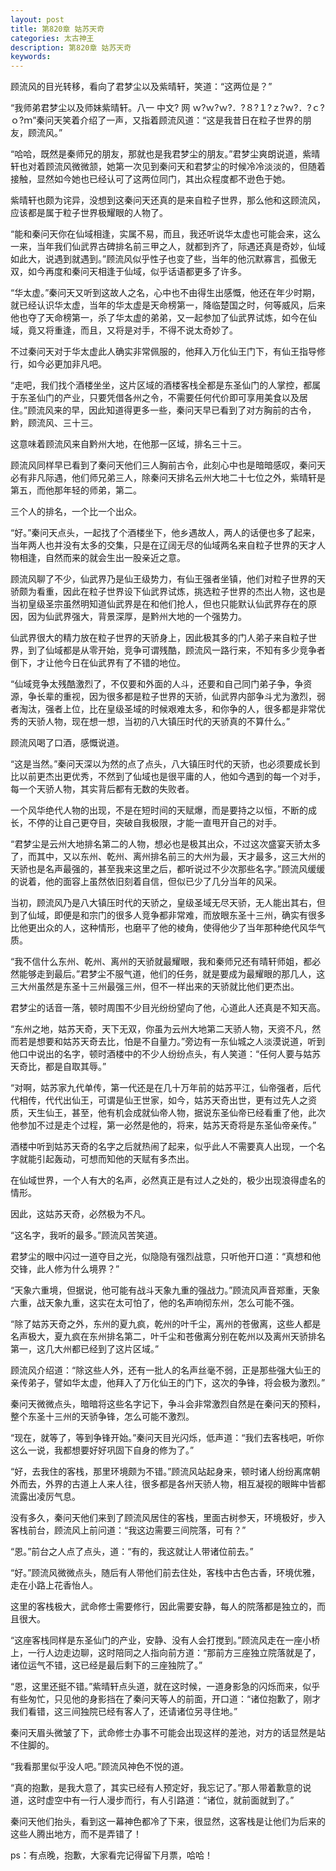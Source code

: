 ```yaml
---
layout: post
title: 第820章 姑苏天奇
categories: 太古神王
description: 第820章 姑苏天奇
keywords:
---
```


顾流风的目光转移，看向了君梦尘以及紫晴轩，笑道：“这两位是？”

“我师弟君梦尘以及师妹紫晴轩。八一 中文? 网  ｗ?ｗ?ｗ?．?８?１?ｚ?ｗ?．?ｃ?ｏ?ｍ”秦问天笑着介绍了一声，又指着顾流风道：“这是我昔日在粒子世界的朋友，顾流风。”

“哈哈，既然是秦师兄的朋友，那就也是我君梦尘的朋友。”君梦尘爽朗说道，紫晴轩也对着顾流风微微颔，她第一次见到秦问天和君梦尘的时候冷冷淡淡的，但随着接触，显然如今她也已经认可了这两位同门，其出众程度都不逊色于她。

紫晴轩也颇为诧异，没想到这秦问天还真的是来自粒子世界，那么他和这顾流风，应该都是属于粒子世界极耀眼的人物了。

“能和秦问天你在仙域相逢，实属不易，而且，我还听说华太虚也可能会来，这么一来，当年我们仙武界古碑排名前三甲之人，就都到齐了，际遇还真是奇妙，仙域如此大，说遇到就遇到。”顾流风似乎性子也变了些，当年的他沉默寡言，孤傲无双，如今再度和秦问天相逢于仙域，似乎话语都更多了许多。

“华太虚。”秦问天又听到这故人之名，心中也不由得生出感慨，他还在年少时期，就已经认识华太虚，当年的华太虚是天命榜第一，降临楚国之时，何等威风，后来他也夺了天命榜第一，杀了华太虚的弟弟，又一起参加了仙武界试炼，如今在仙域，竟又将重逢，而且，又将是对手，不得不说太奇妙了。

不过秦问天对于华太虚此人确实非常佩服的，他拜入万化仙王门下，有仙王指导修行，如今必更加非凡吧。

“走吧，我们找个酒楼坐坐，这片区域的酒楼客栈全都是东圣仙门的人掌控，都属于东圣仙门的产业，只要凭借各州之令，不需要任何代价即可享用美食以及居住。”顾流风来的早，因此知道得更多一些，秦问天早已看到了对方胸前的古令，黔，顾流风、三十三。

这意味着顾流风来自黔州大地，在他那一区域，排名三十三。

顾流风同样早已看到了秦问天他们三人胸前古令，此刻心中也是暗暗感叹，秦问天必有非凡际遇，他们师兄弟三人，除秦问天排名云州大地二十七位之外，紫晴轩是第五，而他那年轻的师弟，第二。

三个人的排名，一个比一个出众。

“好。”秦问天点头，一起找了个酒楼坐下，他乡遇故人，两人的话便也多了起来，当年两人也并没有太多的交集，只是在辽阔无尽的仙域两名来自粒子世界的天才人物相逢，自然而来的就会生出一股亲近之意。

顾流风聊了不少，仙武界乃是仙王级势力，有仙王强者坐镇，他们对粒子世界的天骄颇为看重，因此在粒子世界设下仙武界试炼，挑选粒子世界的杰出人物，这也是当初皇级圣宗虽然明知道仙武界是在和他们抢人，但也只能默认仙武界存在的原因，因为仙武界强大，背景深厚，是黔州大地的一个强势力。

仙武界很大的精力放在粒子世界的天骄身上，因此极其多的门人弟子来自粒子世界，到了仙域都是从零开始，竞争可谓残酷，顾流风一路行来，不知有多少竞争者倒下，才让他今日在仙武界有了不错的地位。

“仙域竞争太残酷激烈了，不仅要和外面的人斗，还要和自己同门弟子争，争资源，争长辈的重视，因为很多都是粒子世界的天骄，仙武界内部争斗尤为激烈，弱者淘汰，强者上位，比在皇级圣域的时候艰难太多，和你争的人，很多都是非常优秀的天骄人物，现在想一想，当初的八大镇压时代的天骄真的不算什么。”

顾流风喝了口酒，感慨说道。

“这是当然。”秦问天深以为然的点了点头，八大镇压时代的天骄，也必须要成长到比以前更杰出更优秀，不然到了仙域也是很平庸的人，他如今遇到的每一个对手，每一个天骄人物，其实背后都有无数的失败者。

一个风华绝代人物的出现，不是在短时间的天赋爆，而是要持之以恒，不断的成长，不停的让自己更夺目，突破自我极限，才能一直甩开自己的对手。

“君梦尘是云州大地排名第二的人物，想必也是极其出众，不过这次盛宴天骄太多了，而其中，又以东州、乾州、离州排名前三的大州为最，天才最多，这三大州的天骄也是名声最强的，甚至我来这里之后，都听说过不少次那些名字。”顾流风缓缓的说着，他的面容上虽然依旧刻着自信，但似已少了几分当年的风采。

当初，顾流风乃是八大镇压时代的天骄之，皇级圣域无尽天骄，无人能出其右，但到了仙域，即便是和宗门的很多人竞争都非常难，而放眼东圣十三州，确实有很多比他更出众的人，这种情形，也磨平了他的棱角，使得他少了当年那种绝代风华气质。

“我不信什么东州、乾州、离州的天骄就最耀眼，我和秦师兄还有晴轩师姐，都必然能够走到最后。”君梦尘不服气道，他们的任务，就是要成为最耀眼的那几人，这三大州虽然是东圣十三州最强三州，但不一样出来的天骄就比他们更杰出。

君梦尘的话音一落，顿时周围不少目光纷纷望向了他，心道此人还真是不知天高。

“东州之地，姑苏天奇，天下无双，你虽为云州大地第二天骄人物，天资不凡，然而若是想要和姑苏天奇去比，怕是不自量力。”旁边有一东仙城之人淡漠说道，听到他口中说出的名字，顿时酒楼中的不少人纷纷点头，有人笑道：“任何人要与姑苏天奇比，都是自取其辱。”

“对啊，姑苏家九代单传，第一代还是在几十万年前的姑苏平江，仙帝强者，后代代相传，代代出仙王，可谓是仙王世家，如今，姑苏天奇出世，更有过先人之资质，天生仙王，甚至，他有机会成就仙帝人物，据说东圣仙帝已经看重了他，此次他参加不过是走个过程，第一必然是他的，将来，姑苏天奇将是东圣仙帝亲传。”

酒楼中听到姑苏天奇的名字之后就热闹了起来，似乎此人不需要真人出现，一个名字就能引起轰动，可想而知他的天赋有多杰出。

在仙域世界，一个人有大的名声，必然真正是有过人之处的，极少出现浪得虚名的情形。

因此，这姑苏天奇，必然极为不凡。

“这名字，我听的最多。”顾流风苦笑道。

君梦尘的眼中闪过一道夺目之光，似隐隐有强烈战意，只听他开口道：“真想和他交锋，此人修为什么境界？”

“天象六重境，但据说，他可能有战斗天象九重的强战力。”顾流风声音郑重，天象六重，战天象九重，这实在太可怕了，他的名声响彻东州，怎么可能不强。

“除了姑苏天奇之外，东州的夏九疯，乾州的叶千尘，离州的苍傲离，这些人都是名声极大，夏九疯在东州排名第二，叶千尘和苍傲离分别在乾州以及离州天骄排名第一，这几大州都已经到了这片区域。”

顾流风介绍道：“除这些人外，还有一批人的名声丝毫不弱，正是那些强大仙王的亲传弟子，譬如华太虚，他拜入了万化仙王的门下，这次的争锋，将会极为激烈。”

秦问天微微点头，暗暗将这些名字记下，争斗会非常激烈自然是在秦问天的预料，整个东圣十三州的天骄争锋，怎么可能不激烈。

“现在，就等了，等到争锋开始。”秦问天目光闪烁，低声道：“我们去客栈吧，听你这么一说，我都想要好好巩固下自身的修为了。”

“好，去我住的客栈，那里环境颇为不错。”顾流风站起身来，顿时诸人纷纷离席朝外而去，外界的古道上人来人往，很多都是各州天骄人物，相互凝视的眼眸中皆都流露出凌厉气息。

没有多久，秦问天他们来到了顾流风居住的客栈，里面古树参天，环境极好，步入客栈前台，顾流风上前问道：“我这边需要三间院落，可有？”

“恩。”前台之人点了点头，道：“有的，我这就让人带诸位前去。”

“好。”顾流风微微点头，随后有人带他们前去住处，客栈中古色古香，环境优雅，走在小路上花香怡人。

这里的客栈极大，武命修士需要修行，因此需要安静，每人的院落都是独立的，而且很大。

“这座客栈同样是东圣仙门的产业，安静、没有人会打搅到。”顾流风走在一座小桥上，一行人边走边聊，这时陪同之人指向前方道：“那前方三座独立院落就是了，诸位运气不错，这已经是最后剩下的三座独院了。”

“恩，这里还挺不错。”紫晴轩点头道，就在这时候，一道身影急的闪烁而来，似乎有些匆忙，只见他的身影挡在了秦问天等人的前面，开口道：“诸位抱歉了，刚才我们看错，这三间独院已经有客人了，还请诸位另寻住地。”

秦问天眉头微皱了下，武命修士办事不可能会出现这样的差池，对方的话显然是站不住脚的。

“我看那里似乎没人吧。”顾流风神色不悦的道。

“真的抱歉，是我大意了，其实已经有人预定好，我忘记了。”那人带着歉意的说道，这时虚空中有一行人漫步而行，有人引路道：“诸位，就前面就到了。”

秦问天他们抬头，看到这一幕神色都冷了下来，很显然，这客栈是让他们为后来的这些人腾出地方，而不是弄错了！

ps：有点晚，抱歉，大家看完记得留下月票，哈哈！
